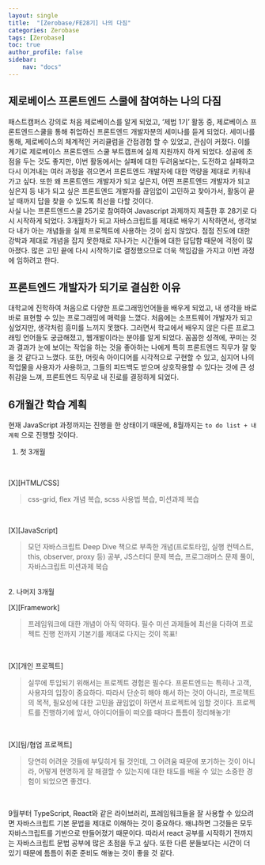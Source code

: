 ```yaml
---
layout: single
title:  "[Zerobase/FE28기] 나의 다짐"
categories: Zerobase
tags: [Zerobase]
toc: true
author_profile: false
sidebar:
    nav: "docs"
---
```


## 제로베이스 프론트엔드 스쿨에 참여하는 나의 다짐

 패스트캠퍼스 강의로 처음 제로베이스를 알게 되었고, ‘제법 1기’ 활동 중, 제로베이스 프론트엔드스쿨을 통해 취업하신 프론트엔드 개발자분의 세미나를 듣게 되었다. 세미나를 통해, 제로베이스의 체계적인 커리큘럼을 간접경험 할 수 있었고, 관심이 커졌다. 이를 계기로 제로베이스 프론트엔드 스쿨 부트캠프에 실제 지원까지 하게 되었다. 성공에 초점을 두는 것도 좋지만, 이번 활동에서는 실패에 대한 두려움보다는, 도전하고 실패하고 다시 이겨내는 여러 과정을 겪으면서 프론트엔드 개발자에 대한 역량을 제대로 키워내 가고 싶다. 또한 왜 프론트엔드 개발자가 되고 싶은지, 어떤 프론트엔드 개발자가 되고 싶은지 등 내가 되고 싶은 프론트엔드 개발자를 끊임없이 고민하고 찾아가서, 활동이 끝날 때까지 답을 찾을 수 있도록 최선을 다할 것이다.
 <br> 사실 나는 프론트엔드스쿨 25기로 참여하여 Javascript 과제까지 제출한 후 28기로 다시 시작하게 되었다. 3개월차가 되고 자바스크립트를 제대로 배우기 시작하면서, 생각보다 내가 아는 개념들을 실제 프로젝트에 사용하는 것이 쉽지 않았다. 점점 진도에 대한 강박과 제대로 개념을 잡지 못한채로 지나가는 시간들에 대한 답답함 때문에 걱정이 많아졌다. 많은 고민 끝에 다시 시작하기로 결정했으므로 더욱 책임감을 가지고 이번 과정에 임하려고 한다.


## 프론트엔드 개발자가 되기로 결심한 이유
대학교에 진학하여 처음으로 다양한 프로그래밍언어들을 배우게 되었고, 내 생각을 바로바로 표현할 수 있는 프로그래밍에 매력을 느꼈다. 처음에는 소프트웨어 개발자가 되고 싶었지만, 생각처럼 흥미를 느끼지 못했다. 그러면서 학교에서 배우지 않은 다른 프로그래밍 언어들도 궁금해졌고, 웹개발이라는 분야를 알게 되었다. 꼼꼼한 성격에, 꾸미는 것과 결과가 눈에 보이는 작업을 하는 것을 좋아하는 나에게 특히 프론트엔드 직무가 잘 맞을 것 같다고 느꼈다. 또한, 머릿속 아이디어를 시각적으로 구현할 수 있고, 심지어 나의 작업물을 사용자가 사용하고, 그들의 피드백도 받으며 상호작용할 수 있다는 것에 큰 성취감을 느껴, 프론트엔드 직무로 내 진로를 결정하게 되었다.


## 6개월간 학습 계획
현재 JavaScript 과정까지는 진행을 한 상태이기 때문에, 8월까지는 `to do list + 내 계획` 으로 진행할 것이다.
<br>

1. 첫 3개월
<br>

[X][HTML/CSS]
> css-grid, flex 개념 복습, scss 사용법 복습, 미션과제 복습

<br>

[X][JavaScript] 
> 모던 자바스크립트 Deep Dive 책으로 부족한 개념(프로토타입, 실행 컨텍스트, this, observer, proxy 등) 공부, JS스터디 문제 복습, 프로그래머스 문제 풀이, 자바스크립트 미션과제 복습

<br>
2. 나머지 3개월

<br>

[X][Framework]
> 프레임워크에 대한 개념이 아직 약하다. 필수 미션 과제들에 최선을 다하여 프로젝트 진행 전까지 기본기를 제대로 다지는 것이 목표!

<br>

[X][개인 프로젝트]
> 실무에 투입되기 위해서는 프로젝트 경험은 필수다. 프론트엔드는 특히나 고객, 사용자의 입장이 중요하다. 따라서 단순히 해야 해서 하는 것이 아니라, 프로젝트의 목적, 필요성에 대한 고민을 끊임없이 하면서 프로젝트에 임할 것이다. 프로젝트를 진행하기에 앞서, 아이디어들이 떠오를 때마다 틈틈이 정리해놓기!

<br>

[X][팀/협업 프로젝트]
> 당연히 어려운 것들에 부딪히게 될 것인데, 그 어려움 때문에 포기하는 것이 아니라, 어떻게 현명하게 잘 해결할 수 있는지에 대한 태도를 배울 수 있는 소중한 경험이 되었으면 좋겠다.

<br>

9월부터 TypeScript, React와 같은 라이브러리, 프레임워크들을 잘 사용할 수 있으려면 자바스크립트 기본 문법을 제대로 이해하는 것이 중요하다. 왜냐하면 그것들은 모두 자바스크립트를 기반으로 만들어졌기 때문이다. 따라서 react 공부를 시작하기 전까지는 자바스크립트 문법 공부에 많은 초점을 두고 싶다. 또한 다른 분들보다는 시간이 더 있기 때문에 틈틈이 취준 준비도 해놓는 것이 좋을 것 같다.
